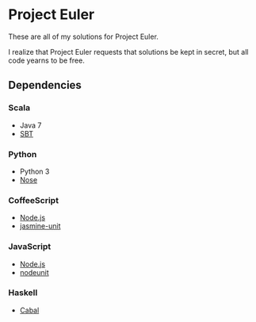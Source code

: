 # Project Euler

These are all of my solutions for Project Euler.

I realize that Project Euler requests that solutions be kept in secret, but all code yearns to be free.

## Dependencies

### Scala

* Java 7
* [SBT](http://www.scala-sbt.org/)

### Python

* Python 3
* [Nose](https://github.com/nose-devs/nose)

### CoffeeScript

* [Node.js](http://nodejs.org/)
* [jasmine-unit](https://github.com/mhevery/jasmine-node)

### JavaScript

* [Node.js](http://nodejs.org/)
* [nodeunit](https://github.com/caolan/nodeunit)

### Haskell

* [Cabal](http://www.haskell.org/cabal/)

